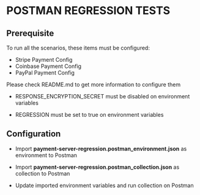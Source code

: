 # POSTMAN REGRESSION TESTS

## Prerequisite

To run all the scenarios, these items must be configured:

* Stripe Payment Config
* Coinbase Payment Config
* PayPal Payment Config

Please check README.md to get more information to configure them

* RESPONSE_ENCRYPTION_SECRET must be disabled on environment variables

* REGRESSION must be set to true on environment variables

## Configuration

* Import **payment-server-regression.postman_environment.json** as environment to Postman

* Import **payment-server-regression.postman_collection.json** as collection to Postman

* Update imported environment variables and run collection on Postman
